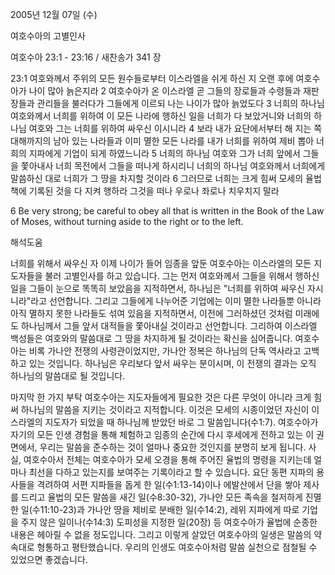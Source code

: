 2005년 12월 07일 (수)

여호수아의 고별인사



여호수아 23:1 - 23:16 / 새찬송가 341 장


23:1 여호와께서 주위의 모든 원수들로부터 이스라엘을 쉬게 하신 지 오랜 후에 여호수아가 나이 많아 늙은지라 2 여호수아가 온 이스라엘 곧 그들의 장로들과 수령들과 재판장들과 관리들을 불러다가 그들에게 이르되 나는 나이가 많아 늙었도다 3 너희의 하나님 여호와께서 너희를 위하여 이 모든 나라에 행하신 일을 너희가 다 보았거니와 너희의 하나님 여호와 그는 너희를 위하여 싸우신 이시니라 4 보라 내가 요단에서부터 해 지는 쪽 대해까지의 남아 있는 나라들과 이미 멸한 모든 나라를 내가 너희를 위하여 제비 뽑아 너희의 지파에게 기업이 되게 하였느니라 5 너희의 하나님 여호와 그가 너희 앞에서 그들을 쫓아내사 너희 목전에서 그들을 떠나게 하시리니 너희의 하나님 여호와께서 너희에게 말씀하신 대로 너희가 그 땅을 차지할 것이라 6 그러므로 너희는 크게 힘써 모세의 율법 책에 기록된 것을 다 지켜 행하라 그것을 떠나 우로나 좌로나 치우치지 말라 

6 Be very strong; be careful to obey all that is written in the Book of the Law of Moses, without turning aside to the right or to the left.

해석도움





너희를 위해서 싸우신 자 
이제 나이가 들어 임종을 앞둔 여호수아는 이스라엘의 모든 지도자들을 불러 고별인사를 하고 있습니다. 그는 먼저 여호와께서 그들을 위해서 행하신 일을 그들이 눈으로 똑똑히 보았음을 지적하면서, 하나님은 "너희를 위하여 싸우신 자시니라"라고 선언합니다. 그리고 그들에게 나누어준 기업에는 이미 멸한 나라들뿐 아니라 아직 멸하지 못한 나라들도 섞여 있음을 지적하면서, 이전에 그러하셨던 것처럼 미래에도 하나님께서 그들 앞서 대적들을 쫓아내실 것이라고 선언합니다. 그리하여 이스라엘 백성들은 여호와의 말씀대로 그 땅을 차지하게 될 것이라는 확신을 심어줍니다. 여호수아는 비록 가나안 전쟁의 사령관이었지만, 가나안 정복은 하나님의 단독 역사라고 고백하고 있는 것입니다. 하나님은 우리보다 앞서 싸우는 분이시며, 이 전쟁의 결과는 오직 하나님의 말씀대로 될 것입니다. 

마지막 한 가지 부탁 
여호수아는 지도자들에게 필요한 것은 다른 무엇이 아니라 크게 힘써 하나님의 말씀을 지키는 것이라고 지적합니다. 이것은 모세의 시종이었던 자신이 이스라엘의 지도자가 되었을 때 하나님께 받았던 바로 그 말씀입니다(수1:7). 여호수아가 자기의 모든 인생 경험을 통해 체험하고 임종의 순간에 다시 후세에게 전하고 있는 이 권면에서, 우리는 말씀을 준수하는 것이 얼마나 중요한 것인지를 분명히 보게 됩니다. 사실, 여호수아서 전체는 여호수아가 모세 오경을 통해 주어진 율법의 명령을 지키는데 얼마나 최선을 다하고 있는지를 보여주는 기록이라고 할 수 있습니다. 요단 동편 지파의 용사들을 격려하여 서편 지파들을 돕게 한 일(수1:13-14)이나 에발산에서 단을 쌓아 제사를 드리고 율법의 모든 말씀을 새긴 일(수8:30-32), 가나안 모든 족속을 철저하게 진멸한 일(수11:10-23)과 가나안 땅을 제비로 분배한 일(수14:2), 레위 지파에게 따로 기업을 주지 않은 일이나(수14:3) 도피성을 지정한 일(20장) 등 여호수아가 율법에 순종한 내용은 헤아릴 수 없을 정도입니다. 그리고 이렇게 살았던 여호수아의 일생은 말씀의 약속대로 형통하고 평탄했습니다. 우리의 인생도 여호수아처럼 말씀 실천으로 점철될 수 있었으면 좋겠습니다.